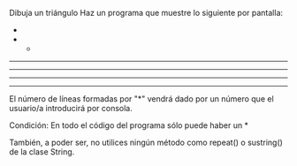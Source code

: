 Dibuja un triángulo
Haz un programa que muestre lo siguiente por pantalla:

*

* *

* * *

* * * *

* * * * *

* * * * * *

El número de líneas formadas por "*" vendrá dado por un número que el usuario/a introducirá por consola.

Condición: En todo el código del programa sólo puede haber un *


También, a poder ser, no utilices ningún método como repeat() o sustring() de la clase String.